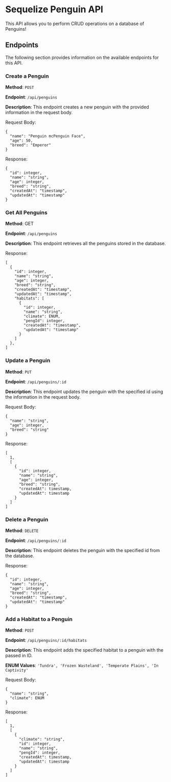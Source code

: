 # Sequelize Penguin API
This API allows you to perform CRUD operations on a database of Penguins!

## Endpoints
The following section provides information on the available endpoints for this API.

### Create a Penguin

**Method**: ```POST```

**Endpoint**: ```/api/penguins```

**Description**: This endpoint creates a new penguin with the provided information in the request body.

Request Body:
```
{
  "name": "Penguin mcPenguin Face",
  "age": 50,
  "breed": "Emperor"
}
```

Response:
```
{
  "id": integer,
  "name": "string",
  "age": integer,
  "breed": "string",
  "createdAt": "timestamp",
  "updatedAt": "timestamp"
}
```

### Get All Penguins

**Method**: GET

**Endpoint**: ```/api/penguins```

**Description**: This endpoint retrieves all the penguins stored in the database.

Response:
```
[
  {
    "id": integer,
    "name": "string",
    "age": integer,
    "breed": "string",
    "createdAt": "timestamp",
    "updatedAt": "timestamp",
    "habitats": [
      {
        "id": integer,
        "name": "string",
        "climate": ENUM,
        "pengId": integer,
        "createdAt": "timestamp",
        "updatedAt": "timestamp"
      }
    ]
  },
]
```

### Update a Penguin

**Method**: ```PUT```

**Endpoint**: ```/api/penguins/:id```

**Description**: This endpoint updates the penguin with the specified id using the information in the request body.

Request Body:
```
{
  "name": "string",
  "age": integer,
  "breed": "string"
}
```

Response:
```
[
  1,
  [
    {
      "id": integer,
      "name": "string",
      "age": integer,
      "breed": "string",
      "createdAt": timestamp,
      "updatedAt": timestamp
    }
  ]
]
```

### Delete a Penguin

**Method**: ```DELETE```

**Endpoint**: ```/api/penguins/:id```

**Description**: This endpoint deletes the penguin with the specified id from the database.

Response:
```
{
  "id": integer,
  "name": "string",
  "age": integer,
  "breed": "string",
  "createdAt": "timestamp",
  "updatedAt": "timestamp"
}
```

### Add a Habitat to a Penguin

**Method**: ```POST```

**Endpoint**: ```/api/penguins/:id/habitats```

**Description**: This endpoint adds the specified habitat to a penguin with the passed in ID.

**ENUM Values**: ```'Tundra', 'Frozen Wasteland', 'Temperate Plains', 'In Captivity'```

Request Body:
```
{
  "name": "string",
  "climate": ENUM
}
```

Response:
```
[
  1,
  [
    {
      "climate": "string",
      "id": integer,
      "name": "string",
      "pengId": integer,
      "createdAt": timestamp,
      "updatedAt": timestamp
    }
  ]
]
```
